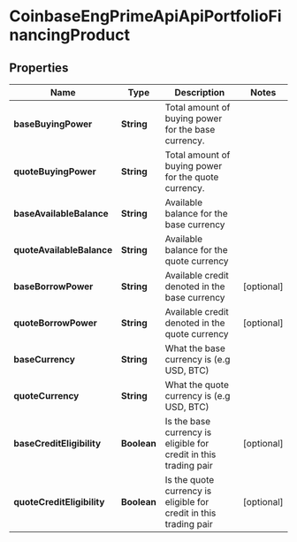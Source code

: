 
# CoinbaseEngPrimeApiApiPortfolioFinancingProduct

## Properties
Name | Type | Description | Notes
------------ | ------------- | ------------- | -------------
**baseBuyingPower** | **String** | Total amount of buying power for the base currency. | 
**quoteBuyingPower** | **String** | Total amount of buying power for the quote currency. | 
**baseAvailableBalance** | **String** | Available balance for the base currency | 
**quoteAvailableBalance** | **String** | Available balance for the quote currency | 
**baseBorrowPower** | **String** | Available credit denoted in the base currency |  [optional]
**quoteBorrowPower** | **String** | Available credit denoted in the quote currency |  [optional]
**baseCurrency** | **String** | What the base currency is (e.g USD, BTC) | 
**quoteCurrency** | **String** | What the quote currency is (e.g USD, BTC) | 
**baseCreditEligibility** | **Boolean** | Is the base currency is eligible for credit in this trading pair |  [optional]
**quoteCreditEligibility** | **Boolean** | Is the quote currency is eligible for credit in this trading pair |  [optional]




